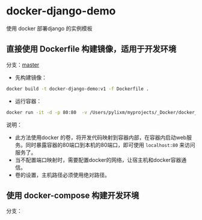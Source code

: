 # docker-django-demo
使用 docker 部署django 的实例模板


## 直接使用 Dockerfile 构建镜像，适用于开发环境

分支：[master]()

- 先构建镜像：
```bash
docker build -t docker-django-demo:v1 -f Dockerfile .
```
- 运行容器：
```bash
docker run -it -d -p 80:80  -v /Users/pylixm/myprojects/_Docker/docker_django_demo:/code/ docker-django-demo:v1
```
说明：
- 此方法使用docker 的卷，将开发代码映射到容器内部，在容器内启动web服务。同时暴露容器的80端口到本机的80端口，即可使用 `localhost:80`
来访问服务了。
- 当不配置端口映射时，需要配置docker的网络，让宿主机和docker容器通信。
- 卷的设置，主机路径必须使用绝对路径。

## 使用 docker-compose 构建开发环境

分支：






